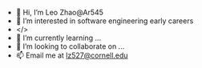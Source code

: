 - 👋 Hi, I’m Leo Zhao@Ar545
- 👀 I’m interested in software engineering early careers
- </> 
- 🌱 I’m currently learning ...
- 💞️ I’m looking to collaborate on ...
- 📫 Email me at lz527@cornell.edu

<!---
Ar545/Ar545 is a ✨ special ✨ repository because its `README.md` (this file) appears on your GitHub profile.
You can click the Preview link to take a look at your changes.
--->
